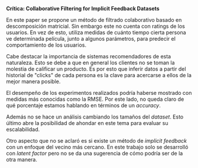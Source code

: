 ﻿﻿﻿﻿﻿﻿**Crítica: Collaborative Filtering for Implicit Feedback Datasets**En este paper se propone un método de filtrado colaborativo basado en descomposición matricial. Sin embargo este no cuenta con ratings de los usuarios. En vez de esto, utiliza medidas de cuánto tiempo cierta persona ve determinada película, junto a algunos parámetros, para predecir el comportamiento de los usuarios.Cabe destacar la importancia de sistemas recomendadores de esta naturaleza. Esto se debe a que en general los clientes no se toman la molestia de calificar un producto. Es por esto que inferir datos a partir del historial de "clicks" de cada persona es la clave para acercarse a ellos de la mejor manera posible.El desempeño de los experimentos realizados podría haberse mostrado con medidas más conocidas como la RMSE. Por este lado, no queda claro de qué porcentaje estamos hablando  en términos de un *accuracy*. Además no se hace un análisis cambiando los tamaños del *dataset*. Esto último abre la posibilidad de ahondar en este tema para evaluar su escalabilidad.Otro aspecto que no se aclaró es si existe un método de *implicit feedback* con un enfoque del vecino más cercano. En este trabajo solo se desarrolló con *latent factor* pero no se da una sugerencia de cómo podría ser de la otra manera.